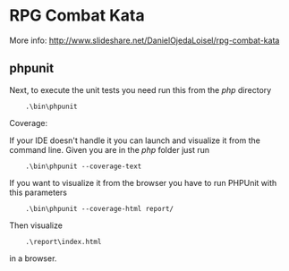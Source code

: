 # RPG Combat Kata

More info: http://www.slideshare.net/DanielOjedaLoisel/rpg-combat-kata

## phpunit

Next, to execute the unit tests you need run this from the *php* directory

```shell
    .\bin\phpunit
```    
    
Coverage:

If your IDE doesn't handle it you can launch and visualize it from the command line. Given you are in  the *php* folder
just run

```shell
    .\bin\phpunit --coverage-text
```

If you want to visualize it from the browser you have to run PHPUnit with this parameters

```shell
    .\bin\phpunit --coverage-html report/
```

Then visualize

```shell
    .\report\index.html
```

in a browser.